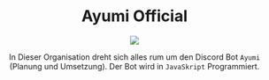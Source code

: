 <div align="center">
  <h1>Ayumi Official</h1>
  <img src="https://imgur.com/7PK2uRU.png">
  
  In Dieser Organisation dreht sich alles rum um den Discord Bot `Ayumi` (Planung und Umsetzung).
  Der Bot wird in `JavaSkript` Programmiert.
</div>
